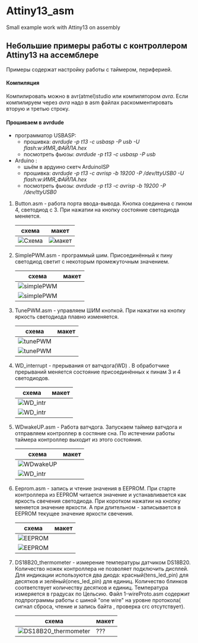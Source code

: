 # Attiny13_asm
Small example work with Attiny13 on assembly
## Небольшие примеры работы с контроллером Attiny13 на ассемблере
Примеры содержат настройку работы с таймером, перифeрией.
#### Компиляция
 Компилировать можно в avr(atmel)studio или компилятором *avra*. Если компилируем 
через *avra* надо в asm файлах  раскомментировать вторую и третью строку.
	 
#### Прошиваем в avrdude
+ программатор USBASP:
	- прошивка: *avrdude -p t13 -c usbasp -P usb -U flash:w:ИМЯ_ФАЙЛА.hex*
	- посмотреть фьюзы: *avrdude -p t13 -c usbasp -P usb*  
+ Arduino :
	- шьём в ардуино скетч  ArduinoISP
	- прошивка: *avrdude -p t13  -c avrisp -b 19200 -P /dev/ttyUSB0 -U flash:w:ИМЯ_ФАЙЛА.hex*
	- посмотреть фьюзы: *avrdude -p t13  -c avrisp -b 19200 -P /dev/ttyUSB0*
	
1. Button.asm - работа порта ввода-вывода. Кнопка соединена с пином 4, светодиод с 3. 
	При нажатии на кнопку состояние светодиода меняется.
	
	| схема | макет |
	| --------- | --------- |
	| ![Схема](https://github.com/andre-i/Attiny13_asm/blob/master/pict/button.png) | ![макет](https://github.com/andre-i/Attiny13_asm/blob/master/pict/buttonmack.png) |
	
2. SimplePWM.asm - программый шим. Присоединённый к пину светодиод светит с некоторым промежуточным значением.
	
	| схема | макет |
	| --------- | --------- |
	|![simplePWM](https://github.com/andre-i/Attiny13_asm/blob/master/pict/simplePWM.png)|
	![simplePWM](https://github.com/andre-i/Attiny13_asm/blob/master/pict/simplePWMmack.png)|
	
3. TunePWM.asm -  управляем ШИМ кнопкой. При нажатии на кнопку яркость светодиода плавно изменяется. 
	
	| схема | макет |
	| --------- | --------- |
	|![tunePWM](https://github.com/andre-i/Attiny13_asm/blob/master/pict/tunePWM.png)|
	![tunePWM](https://github.com/andre-i/Attiny13_asm/blob/master/pict/tunePWMmack.png)|
		
4. WD_interrupt - прерывания от ватчдога(WD) . В обработчике прерываний меняется состояние присоединённых к пинам 3 и 4 светодиодов.  
	
	| схема | макет |
	| --------- | --------- |
	|![WD_intr](https://github.com/andre-i/Attiny13_asm/blob/master/pict/WD_interrupt.png)|
	![WD_intr](https://github.com/andre-i/Attiny13_asm/blob/master/pict/WDmack.png)|
	
5. WDwakeUP.asm - Работа ватчдога. Запускаем таймер ватчдога и отправляем контроллер в состяние сна. По истечении работы таймера контроллер выходит из этого состояния.
	
	| схема | макет |
	| --------- | --------- |
	|![WDwakeUP](https://github.com/andre-i/Attiny13_asm/blob/master/pict/WD_interrupt.png)|
	![WD_intr](https://github.com/andre-i/Attiny13_asm/blob/master/pict/WDmack.png)|
	
6. Eeprom.asm - запись и чтениe значения в EEPROM. При старте контроллера из EEPROM читается значение и устанавливается как яркость свечения светодиода. При коротком нажатии на кнопку меняется значение яркости. А при длительном - записывается в EEPROM текущее значение яркости свечения. 
	
	| схема | макет |
	| --------- | --------- |
	|![EEPROM](https://github.com/andre-i/Attiny13_asm/blob/master/pict/EEPROM.png)| 
	![EEPROM](https://github.com/andre-i/Attiny13_asm/blob/master/pict/EEPROMmack.png)| 
7. DS18B20_thermometer - измерение температуры датчиком DS18B20. Количество ножек контроллера не позволяет подключить 
дисплей. Для индикации используются два диода: красный(tens_led_pin) для десятков и зелёный(ones_led_pin) для единиц. Количество блинков соответствует количеству десятков и единиц. Температура измеряется в градусах по Цельсию. Файл 1-wireProto.asm содержит подпрограммы работы с шиной "one wire"  на уровне протокола( сигнал сброса, чтение и запись байта , проверка crc отсутствует).
	
	| схема | макет |
	| --------- | --------- |
	|![DS18B20_thermometer](https://github.com/andre-i/Attiny13_asm/blob/master/pict/DS18B20_thermometer.png)| ???|
	

